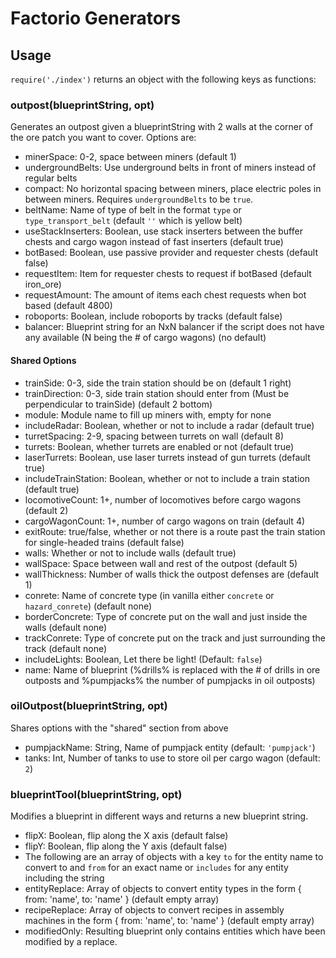 
# Factorio Generators

## Usage

`require('./index')` returns an object with the following keys as functions:

### outpost(blueprintString, opt)

Generates an outpost given a blueprintString with 2 walls at the corner of the ore patch you want to cover. Options are:

- minerSpace: 0-2, space between miners (default 1)
- undergroundBelts: Use underground belts in front of miners instead of regular belts
- compact: No horizontal spacing between miners, place electric poles in between miners. Requires `undergroundBelts` to be `true`.
- beltName: Name of type of belt in the format `type` or `type_transport_belt` (default `''` which is yellow belt)
- useStackInserters: Boolean, use stack inserters between the buffer chests and cargo wagon instead of fast inserters (default true)
- botBased: Boolean, use passive provider and requester chests (default false)
- requestItem: Item for requester chests to request if botBased (default iron_ore)
- requestAmount: The amount of items each chest requests when bot based (default 4800)
- roboports: Boolean, include roboports by tracks (default false)
- balancer: Blueprint string for an NxN balancer if the script does not have any available (N being the # of cargo wagons) (no default)


#### Shared Options

- trainSide: 0-3, side the train station should be on (default 1 right)
- trainDirection: 0-3, side train station should enter from (Must be perpendicular to trainSide) (default 2 bottom)
- module: Module name to fill up miners with, empty for none
- includeRadar: Boolean, whether or not to include a radar (default true)
- turretSpacing: 2-9, spacing between turrets on wall (default 8)
- turrets: Boolean, whether turrets are enabled or not (default true)
- laserTurrets: Boolean, use laser turrets instead of gun turrets (default true)
- includeTrainStation: Boolean, whether or not to include a train station (default true)
- locomotiveCount: 1+, number of locomotives before cargo wagons (default 2)
- cargoWagonCount: 1+, number of cargo wagons on train (default 4)
- exitRoute: true/false, whether or not there is a route past the train station for single-headed trains (default false)
- walls: Whether or not to include walls (default true)
- wallSpace: Space between wall and rest of the outpost (default 5)
- wallThickness: Number of walls thick the outpost defenses are (default 1)
- conrete: Name of concrete type (in vanilla either `concrete` or `hazard_conrete`) (default none)
- borderConcrete: Type of concrete put on the wall and just inside the walls (default none)
- trackConrete: Type of concrete put on the track and just surrounding the track (default none)
- includeLights: Boolean, Let there be light! (Default: `false`)
- name: Name of blueprint (%drills% is replaced with the # of drills in ore outposts and %pumpjacks% the number of pumpjacks in oil outposts)

### oilOutpost(blueprintString, opt)

Shares options with the "shared" section from above

- pumpjackName: String, Name of pumpjack entity (default: `'pumpjack'`)
- tanks: Int, Number of tanks to use to store oil per cargo wagon (default: `2`)

### blueprintTool(blueprintString, opt)

Modifies a blueprint in different ways and returns a new blueprint string.

- flipX: Boolean, flip along the X axis (default false)
- flipY: Boolean, flip along the Y axis (default false)
- The following are an array of objects with a key `to` for the entity name to convert to and `from` for an exact name or `includes` for any entity including the string
- entityReplace: Array of objects to convert entity types in the form { from: 'name', to: 'name' } (default empty array)
- recipeReplace: Array of objects to convert recipes in assembly machines in the form { from: 'name', to: 'name' } (default empty array)
- modifiedOnly: Resulting blueprint only contains entities which have been modified by a replace.
